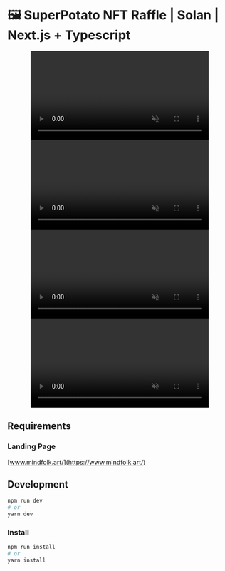 # 🖼 SuperPotato NFT Raffle | Solan | Next.js + Typescript

<p align="center">
    <video autoplay="" loop="" style="background-image:url(https://www.mindfolk.art/videos/mf-poster-00001.jpg)" muted="" height="200">
            <source src="https://www.mindfolk.art/videos/mf-transcode.mp4" data-wf-ignore="true">
            <source src="https://www.mindfolk.art/videos/mf-transcode.webm" data-wf-ignore="true">
    </video>
    <video autoplay="" loop="" style="background-image:url(https://www.mindfolk.art/videos/pirate-poster-00001.jpg)" muted="" height="200">
            <source src="https://www.mindfolk.art/videos/pirate-transcode.mp4" data-wf-ignore="true">
            <source src="https://www.mindfolk.art/videos/pirate-transcode.webm" data-wf-ignore="true">
    </video>
    <video autoplay="" loop="" style="background-image:url(https://www.mindfolk.art/videos/elder-poster-00001.jpg)" muted="" height="200">
            <source src="https://www.mindfolk.art/videos/elder-transcode.mp4" data-wf-ignore="true">
            <source src="https://www.mindfolk.art/videos/elder-transcode.webm" data-wf-ignore="true">
    </video>
    <video autoplay="" loop="" style="background-image:url(https://www.mindfolk.art/videos/mindling-poster-00001.jpg)" muted="" height="200">
            <source src="https://www.mindfolk.art/videos/mindling-transcode.mp4" data-wf-ignore="true">
            <source src="https://www.mindfolk.art/videos/mindling-transcode.webm" data-wf-ignore="true">
    </video>
</p>

## Requirements

### Landing Page
[www.mindfolk.art/](https://www.mindfolk.art/)

## Development

```bash
npm run dev
# or
yarn dev
```
### Install

```bash
npm run install
# or
yarn install
```
